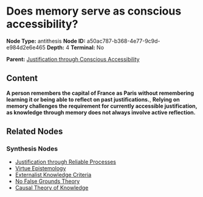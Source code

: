 # Does memory serve as conscious accessibility?

**Node Type:** antithesis
**Node ID:** a50ac787-b368-4e77-9c9d-e984d2e6e465
**Depth:** 4
**Terminal:** No

**Parent:** [Justification through Conscious Accessibility](justification-through-conscious-accessibility-synthesis-1e3cbf25-0cf2-45f9-9af8-03682616ee32.md)

## Content

**A person remembers the capital of France as Paris without remembering learning it or being able to reflect on past justifications.**, **Relying on memory challenges the requirement for currently accessible justification, as knowledge through memory does not always involve active reflection.**

## Related Nodes

### Synthesis Nodes

- [Justification through Reliable Processes](justification-through-reliable-processes-synthesis-d6c9507a-b7c5-494c-8b19-b147850133e6.md)
- [Virtue Epistemology](virtue-epistemology-synthesis-9159e7a9-771b-441c-a536-0b8a784b274b.md)
- [Externalist Knowledge Criteria](externalist-knowledge-criteria-synthesis-19d83672-5995-446a-a5f9-24303e0f1a08.md)
- [No False Grounds Theory](no-false-grounds-theory-synthesis-83ff9c3d-4f2f-4816-ad17-e51f778a6774.md)
- [Causal Theory of Knowledge](causal-theory-of-knowledge-synthesis-fabc20c0-283a-4b2f-bb03-1018113a688f.md)
